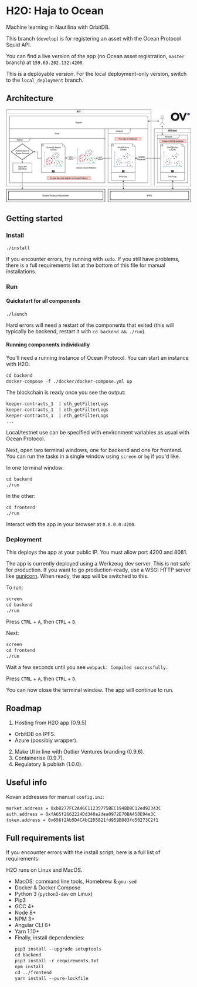 # H2O: Haja to Ocean

Machine learning in Nautilina with OrbitDB.

This branch (`develop`) is for registering an asset with the Ocean Protocol Squid API.

You can find a live version of the app (no Ocean asset registration, `master` branch) at `159.69.202.132:4200`.

This is a deployable version. For the local deployment-only version, switch to the `local_deployment` branch.

## Architecture

![Architecture Diagram](/doc/OceanHaja.png)


## Getting started

### Install
```
./install
```
If you encounter errors, try running with `sudo`. If you still have problems, there is a full requirements list at the bottom of this file for manual installations.

### Run

#### Quickstart for all components

```
./launch
```

Hard errors will need a restart of the components that exited (this will typically be backend, restart it with `cd backend && ./run`).

#### Running components individually

You'll need a running instance of Ocean Protocol. You can start an instance with H2O:
```
cd backend
docker-compose -f ./docker/docker-compose.yml up
```
The blockchain is ready once you see the output:
```
keeper-contracts_1  | eth_getFilterLogs
keeper-contracts_1  | eth_getFilterLogs
keeper-contracts_1  | eth_getFilterLogs
...
```
Local/testnet use can be specified with environment variables as usual with Ocean Protocol.

Next, open two terminal windows, one for backend and one for frontend. You can run the tasks in a single window using `screen` or `bg` if you'd like.

In one terminal window:
```
cd backend
./run
```
In the other:
```
cd frontend
./run
```

Interact with the app in your browser at `0.0.0.0:4200`.


### Deployment

This deploys the app at your public IP. You must allow port 4200 and 8081.

The app is currently deployed using a Werkzeug dev server. This is not safe for production. If you want to go production-ready, use a WSGI HTTP server like [gunicorn](https://gunicorn.org/). When ready, the app will be switched to this.

To run:
```
screen
cd backend
./run
```
Press `CTRL` + `A`, then `CTRL` + `D`.

Next:
```
screen
cd frontend
./run
```
Wait a few seconds until you see `webpack: Compiled successfully.`

Press `CTRL` + `A`, then `CTRL` + `D`.

You can now close the terminal window. The app will continue to run.


## Roadmap

1. Hosting from H2O app (0.9.5)
 - OrbitDB on IPFS.
 - Azure (possibly wrapper).
2. Make UI in line with Outlier Ventures branding (0.9.6).
3. Containerise (0.9.7).
4. Regulatory & publish (1.0.0).


## Useful info

Kovan addresses for manual `config.ini`:
```
market.address = 0xb8277FC2A46C11235775BEC194BD8C12ed92343C
auth.address = 0xfA65f2662224Dd340a2dea0972E70BA450E94e3C
token.address = 0x656f2Ab5D4C4bC2D5821fd959B083fd50273C2f1
```

## Full requirements list

If you encounter errors with the install script, here is a full list of requirements:

H2O runs on Linux and MacOS.

- MacOS: command line tools, Homebrew & `gnu-sed`
- Docker & Docker Compose
- Python 3 (`python3-dev` on Linux)
- Pip3
- GCC 4+
- Node 8+
- NPM 3+
- Angular CLI 6+
- Yarn 1.10+
- Finally, install dependencies:
    ```
    pip3 install --upgrade setuptools
    cd backend
    pip3 install -r requirements.txt
    npm install
    cd ../frontend
    yarn install --pure-lockfile
    ```
